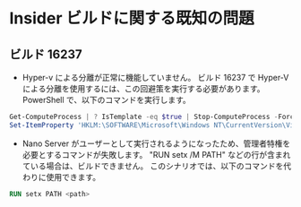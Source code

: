 # <a name="known-issues-for-insider-builds"></a>Insider ビルドに関する既知の問題

## <a name="build-16237"></a>ビルド 16237

- Hyper-v による分離が正常に機能していません。 ビルド 16237 で Hyper-V による分離を使用するには、この回避策を実行する必要があります。 PowerShell で、以下のコマンドを実行します。

```PowerShell
Get-ComputeProcess | ? IsTemplate -eq $true | Stop-ComputeProcess -Force
Set-ItemProperty 'HKLM:\SOFTWARE\Microsoft\Windows NT\CurrentVersion\Virtualization\Containers\' -Name TemplateVmCount -Type dword -Value 0 -Force
```

- Nano Server がユーザーとして実行されるようになったため、管理者特権を必要とするコマンドが失敗します。 "RUN setx /M PATH" などの行が含まれている場合は、ビルドできません。 このシナリオでは、以下のコマンドを代わりに使用できます。

```dockerfile
RUN setx PATH <path>
```
